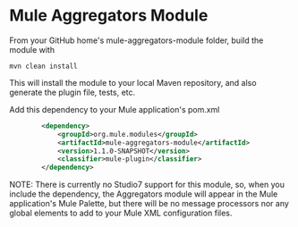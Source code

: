 # Mule Aggregators Module

From your GitHub home's mule-aggregators-module folder, build the module with 

```shell
mvn clean install
```

This will install the module to your local Maven repository, and also generate the plugin file, tests, etc.


Add this dependency to your Mule application's pom.xml
```xml
		<dependency>
			<groupId>org.mule.modules</groupId>
			<artifactId>mule-aggregators-module</artifactId>
			<version>1.1.0-SNAPSHOT</version>
			<classifier>mule-plugin</classifier>
		</dependency>
```

NOTE: There is currently no Studio7 support for this module, so, when you include the dependency, the Aggregators module will appear in the Mule application's Mule Palette, but there will be no message processors nor any global elements to add to your Mule XML configuration files.

